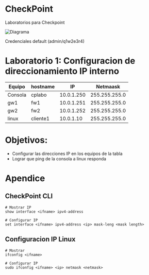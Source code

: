# CheckPoint
Laboratorios para Checkpoint

![Diagrama](https://octodex.github.com/images/yaktocat.png)

Credenciales default (admin/q1w2e3r4)

# Laboratorio 1: Configuracion de direccionamiento IP interno


|Equipo | hostname | IP | Netmaask |
|--- | --- | --- | --- |
|Consola | cplabo | 10.0.1.250 | 255.255.255.0 |
|gw1 | fw1 | 10.0.1.251 | 255.255.255.0 |
|gw2 | fw2 | 10.0.1.252 | 255.255.255.0 |
|linux | cliente1 | 10.0.1.10 | 255.255.255.0 |

# Objetivos:

* Configurar las direcciones IP en los equipos de la tabla
* Lograr que ping de la consola a linux responda


# Apendice

## CheckPoint CLI

```
# Mostrar IP
show interface <ifname> ipv4-address

# Configurar IP
set interface <ifname> ipv4-address <ip> mask-leng <mask length>

```

## Configuracion IP Linux

```
# Mostrar
ifconfig <ifname>

# Configurar IP
sudo ifconfig <ifname> <ip> netmask <netmask>
```
